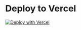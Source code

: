 # Deploy to Vercel

[![Deploy with Vercel](https://vercel.com/button)](https://vercel.com/new/clone?repository-url=https%3A%2F%2Fgithub.com%2Fthejadex%2FRE-VLab&env=SECRET_KEY,DEBUG&envDescription=Required%20environment%20variables%20for%20Django&envLink=https%3A%2F%2Fdocs.djangoproject.com%2Fen%2F4.2%2Fref%2Fsettings%2F&project-name=re-vlab&repository-name=RE-VLab)
